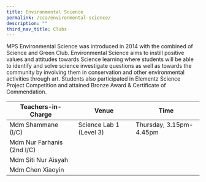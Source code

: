 ```yaml
---
title: Environmental Science
permalink: /cca/environmental-science/
description: ""
third_nav_title: Clubs
---
```


MPS Environmental Science was introduced in 2014 with the combined of Science and Green Club. Environmental Science aims to instill positive values and attitudes towards Science learning where students will be able to identify and solve science investigate questions as well as towards the community by involving them in conservation and other environmental activities through art. Students also participated in Elementz Science Project Competition and attained Bronze Award & Certificate of Commendation.


| Teachers-in-Charge | Venue | Time |
| -------- | -------- | -------- |
| Mdm Shammane (I/C)     | Science Lab 1 (Level 3)    | Thursday, 3.15pm-4.45pm     |
| Mdm Nur Farhanis (2nd I/C)     |      |      |
| Mdm Siti Nur Aisyah    |    |    |
| Mdm Chen Xiaoyin     |      |     |